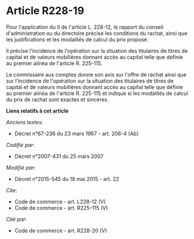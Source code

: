 # Article R228-19

Pour l'application du II de l'article L. 228-12, le rapport du conseil d'administration ou du directoire précise les
conditions du rachat, ainsi que les justifications et les modalités de calcul du prix proposé. 

Il précise l'incidence de l'opération sur la situation des titulaires de titres de capital et de valeurs mobilières donnant
accès au capital telle que définie au premier alinéa de l'article R. 225-115. 

Le commissaire aux comptes donne son avis sur l'offre de rachat ainsi que sur l'incidence de l'opération sur la situation des
titulaires de titres de capital et de valeurs mobilières donnant accès au capital telle que définie au premier alinéa de
l'article R. 225-115 et indique si les modalités de calcul du prix de rachat sont exactes et sincères.

**Liens relatifs à cet article**

_Anciens textes_:

  - Décret n°67-236 du 23 mars 1967 - art. 206-4 (Ab)

_Codifié par_:

  - Décret n°2007-431 du 25 mars 2007

_Modifié par_:

  - Décret n°2015-545 du 18 mai 2015 - art. 22

_Cite_:

  - Code de commerce - art. L228-12 (V)
  - Code de commerce - art. R225-115 (V)

_Cité par_:

  - Code de commerce - art. R228-20 (V)
